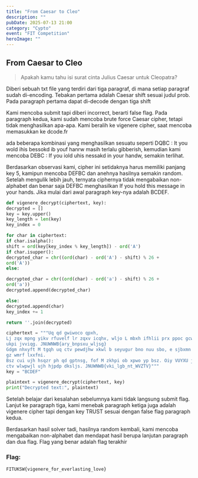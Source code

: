 ```yaml
---
title: "From Caesar to Cleo"
description: ""
pubDate: 2025-07-13 21:00
category: "Cypto"
event: "FIT Competition"
heroImage: ""
---
```


## From Caesar to Cleo

> Apakah kamu tahu isi surat cinta Julius Caesar untuk Cleopatra?

Diberi sebuah txt file yang terdiri dari tiga paragraf, di mana setiap paragraf sudah di-encoding. Tebakan pertama adalah Caesar shift sesuai judul prob. Pada paragraph pertama dapat di-decode dengan tiga shift

Kami mencoba submit tapi diberi incorrect, berarti false flag. Pada paragraph kedua, kami sudah mencoba brute force Caesar cipher, tetapi tidak menghasilkan apa-apa. Kami beralih ke vigenere cipher, saat mencoba memasukkan ke dcode.fr

ada beberapa kombinasi yang menghasilkan sesuatu seperti DQBC : It you wold ihis bessokd ib youf hanrw masih terlalu gibberish, kemudian kami mencoba DEBC : If you iold uhis nessakd in your handw, semakin terlihat.

Berdasarkan observasi kami, cipher ini setidaknya harus memiliki panjang key 5, kamipun mencoba DEFBC dan anehnya hasilnya semakin random. Setelah mengulik lebih jauh, ternyata ciphernya tidak mengabaikan non-alphabet dan benar saja DEFBC menghasilkan If you hold this message in your hands. Jika mulai dari awal paragraph key-nya adalah BCDEF.

```python
def vigenere_decrypt(ciphertext, key):
decrypted = []
key = key.upper()
key_length = len(key)
key_index = 0

for char in ciphertext:
if char.isalpha():
shift = ord(key[key_index % key_length]) - ord('A')
if char.isupper():
decrypted_char = chr((ord(char) - ord('A') - shift) % 26 +
ord('A'))
else:

decrypted_char = chr((ord(char) - ord('a') - shift) % 26 +
ord('a'))
decrypted.append(decrypted_char)

else:
decrypted.append(char)
key_index += 1

return ''.join(decrypted)

ciphertext = """Uq qd gwiwoco qpxh,
Lj zqx mpng yikv rfuvelf lr zqxv icqhx, wljo L mbxh ifhlii prx ppoc gcwi, dxx
ukpi jvviqg. JNUWNWB{ary_bnpsxu_wljsg}
Gdgm nhxyft M tgqh uq ctv pewdjhw xkwl b seyugur bno nuu sbo, e sjbxmn vlfqgg
gz wmrf lxxfni.
Bsz cui ujh hsqzr ph qd gptnsg, fof M zkhpi ob xpwo yp bsz. Oiy VUYXU jyneg
ctv wlwpwjl ujh hjpdp dksljs. JNUWNWB{vki_lgb_nt_WVZTV}"""
key = "BCDEF"

plaintext = vigenere_decrypt(ciphertext, key)
print("Decrypted text:", plaintext)
```

Setelah belajar dari kesalahan sebelumnya kami tidak langsung submit flag. Lanjut ke paragraph tiga, kami menebak paragraph ketiga juga adalah vigenere cipher tapi dengan key TRUST sesuai dengan false flag paragraph kedua.

Berdasarkan hasil solver tadi, hasilnya random kembali, kami mencoba mengabaikan non-alphabet dan mendapat hasil berupa lanjutan paragraph dan dua flag. Flag yang benar adalah flag terakhir

### Flag:

```
FITUKSW{vigenere_for_everlasting_love}
```
